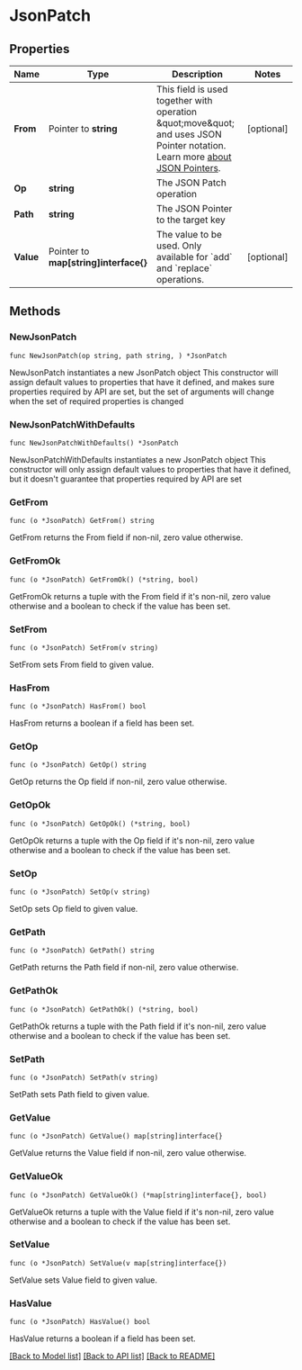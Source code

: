 # JsonPatch

## Properties

Name | Type | Description | Notes
------------ | ------------- | ------------- | -------------
**From** | Pointer to **string** | This field is used together with operation \&quot;move\&quot; and uses JSON Pointer notation.  Learn more [about JSON Pointers](https://datatracker.ietf.org/doc/html/rfc6901#section-5). | [optional] 
**Op** | **string** | The JSON Patch operation | 
**Path** | **string** | The JSON Pointer to the target key | 
**Value** | Pointer to **map[string]interface{}** | The value to be used. Only available for &#x60;add&#x60; and &#x60;replace&#x60; operations. | [optional] 

## Methods

### NewJsonPatch

`func NewJsonPatch(op string, path string, ) *JsonPatch`

NewJsonPatch instantiates a new JsonPatch object
This constructor will assign default values to properties that have it defined,
and makes sure properties required by API are set, but the set of arguments
will change when the set of required properties is changed

### NewJsonPatchWithDefaults

`func NewJsonPatchWithDefaults() *JsonPatch`

NewJsonPatchWithDefaults instantiates a new JsonPatch object
This constructor will only assign default values to properties that have it defined,
but it doesn't guarantee that properties required by API are set

### GetFrom

`func (o *JsonPatch) GetFrom() string`

GetFrom returns the From field if non-nil, zero value otherwise.

### GetFromOk

`func (o *JsonPatch) GetFromOk() (*string, bool)`

GetFromOk returns a tuple with the From field if it's non-nil, zero value otherwise
and a boolean to check if the value has been set.

### SetFrom

`func (o *JsonPatch) SetFrom(v string)`

SetFrom sets From field to given value.

### HasFrom

`func (o *JsonPatch) HasFrom() bool`

HasFrom returns a boolean if a field has been set.

### GetOp

`func (o *JsonPatch) GetOp() string`

GetOp returns the Op field if non-nil, zero value otherwise.

### GetOpOk

`func (o *JsonPatch) GetOpOk() (*string, bool)`

GetOpOk returns a tuple with the Op field if it's non-nil, zero value otherwise
and a boolean to check if the value has been set.

### SetOp

`func (o *JsonPatch) SetOp(v string)`

SetOp sets Op field to given value.


### GetPath

`func (o *JsonPatch) GetPath() string`

GetPath returns the Path field if non-nil, zero value otherwise.

### GetPathOk

`func (o *JsonPatch) GetPathOk() (*string, bool)`

GetPathOk returns a tuple with the Path field if it's non-nil, zero value otherwise
and a boolean to check if the value has been set.

### SetPath

`func (o *JsonPatch) SetPath(v string)`

SetPath sets Path field to given value.


### GetValue

`func (o *JsonPatch) GetValue() map[string]interface{}`

GetValue returns the Value field if non-nil, zero value otherwise.

### GetValueOk

`func (o *JsonPatch) GetValueOk() (*map[string]interface{}, bool)`

GetValueOk returns a tuple with the Value field if it's non-nil, zero value otherwise
and a boolean to check if the value has been set.

### SetValue

`func (o *JsonPatch) SetValue(v map[string]interface{})`

SetValue sets Value field to given value.

### HasValue

`func (o *JsonPatch) HasValue() bool`

HasValue returns a boolean if a field has been set.


[[Back to Model list]](../README.md#documentation-for-models) [[Back to API list]](../README.md#documentation-for-api-endpoints) [[Back to README]](../README.md)


